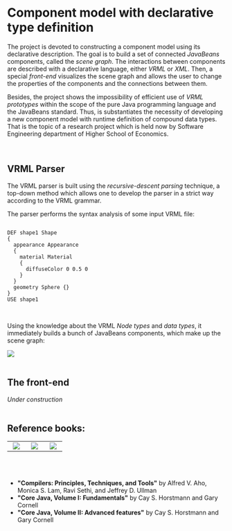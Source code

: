 <h1>Component model with declarative type definition</h1>

<p>The project is devoted to constructing a component model using its declarative description. The goal is to build a set of connected <em>JavaBeans</em> components, called the <em>scene graph</em>. The interactions between components are described with a declarative language, either <em>VRML</em> or <em>XML</em>. Then, a special <em>front-end</em> visualizes the scene graph and allows the user to change the properties of the components and the connections between them. </p>
<p>Besides, the project shows the impossibility of efficient use of <em>VRML prototypes</em> within the scope of the pure Java programming language and the JavaBeans standard. Thus, is substantiates the necessity of developing a new component model with runtime definition of compound data types. That is the topic of a research project which is held now by Software Engineering department of Higher School of Economics. </p><br/>

<h2>VRML Parser</h2>

<p>The VRML parser is built using the <em>recursive-descent parsing</em> technique, a top-down method which allows one to develop the parser in a strict way according to the VRML grammar.</p>
<p>The parser performs the syntax analysis of some input VRML file: </p>

<pre><code>
DEF shape1 Shape
{
  appearance Appearance
  {
    material Material
    {
      diffuseColor 0 0.5 0
    }
  }
  geometry Sphere {}
}
USE shape1
</code></pre>
<br/>

Using the knowledge about the VRML <em>Node types</em> and <em>data types</em>, it immediately builds a bunch of JavaBeans components, which make up the scene graph:</p>
<img src = "http://s019.radikal.ru/i616/1204/d9/5529bb600875.jpg"/>
<br/><br/>

<h2>The front-end</h2>
<em>Under construction</em>
<br/><br/>


## Reference books:
<table border = "0" width = "60%">
<td valign = "bottom" width = "33%"><img src = "http://dragonbook.stanford.edu/cover.jpg" hspace = "5"/></td>
<td valign = "bottom" width = "33%"><img src = "http://www.horstmann.com/corejava/cj8v1.png" hspace = "5"/></td>
<td valign = "bottom" width = "33%"><img src = "http://www.horstmann.com/corejava/cj8v2.png" hspace = "5"/></td>
</table><br/><br/>

* __"Compilers: Principles, Techniques, and Tools"__ by Alfred V. Aho, Monica S. Lam, Ravi Sethi, and Jeffrey D. Ullman
* __"Core Java, Volume I: Fundamentals"__ by Cay S. Horstmann and Gary Cornell
* __"Core Java, Volume II: Advanced features"__ by Cay S. Horstmann and Gary Cornell